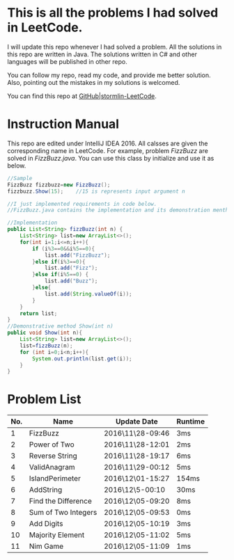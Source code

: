 # This is all the problems I had solved in LeetCode.
I will update this repo whenever I had solved a problem. All the solutions in this repo are written in Java. The solutions written in C# and other languages will be published in other repo.

You can follow my repo, read my code, and provide me better solution. Also, pointing out the mistakes in my solutions is welcomed.

You can find this repo at [GitHub|stormlin-LeetCode](https://github.com/K9A2/LeetCode).

# Instruction Manual
This repo are edited under IntelliJ IDEA 2016.
All calsses are given the corresponding name in LeetCode. For example, problem *FizzBuzz* are solved in *FizzBuzz.java*. You can use this class by initialize and use it as below.

```java
//Sample
FizzBuzz fizzbuzz=new FizzBuzz();
fizzbuzz.Show(15);    //15 is represents input argument n

//I just implemented requirements in code below.
//FizzBuzz.java contains the implementation and its demonstration menthod Show()

//Implementation
public List<String> fizzBuzz(int n) {
    List<String> list=new ArrayList<>();    
    for(int i=1;i<=n;i++){
        if (i%3==0&&i%5==0){
            list.add("FizzBuzz");
        }else if(i%3==0){
            list.add("Fizz");
        }else if(i%5==0) {
            list.add("Buzz");
        }else{
            list.add(String.valueOf(i));
        }
    }
    return list;
}
//Demonstrative method Show(int n)
public void Show(int n){
    List<String> list=new ArrayList<>();
    list=fizzBuzz(n);
    for (int i=0;i<n;i++){
        System.out.println(list.get(i));
    }
}
```

# Problem List

|No.|Name        |Update Date|Runtime|
|-----|------------|-----------|-------|
|1|FizzBuzz|2016\11\28-09:46|3ms|
|2|Power of Two|2016\11\28-12:01|2ms|
|3|Reverse String|2016\11\28-19:17|6ms|
|4|ValidAnagram|2016\11\29-00:12|5ms|
|5|IslandPerimeter|2016\12\01-15:27|154ms|
|6|AddString|2016\12\5-00:10|30ms|
|7|Find the Difference|2016\12\05-09:20|8ms|
|8|Sum of Two Integers|2016\12\05-09:53|0ms|
|9|Add Digits|2016\12\05-10:19|3ms|
|10|Majority Element|2016\12\05-11:02|5ms|
|11|Nim Game|2016\12\05-11:09|1ms|